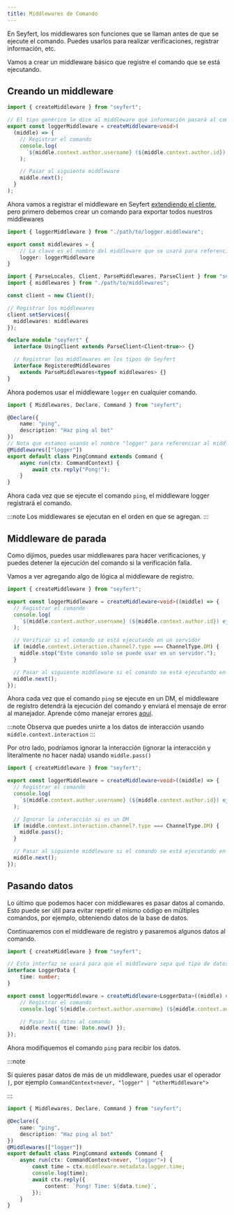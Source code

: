 ```yaml
---
title: Middlewares de Comando
---
```


En Seyfert, los middlewares son funciones que se llaman antes de que se ejecute el comando. Puedes usarlos para realizar verificaciones, registrar información, etc.

Vamos a crear un middleware básico que registre el comando que se está ejecutando.

## Creando un middleware

```ts title="logger.middleware.ts" wrap copy
import { createMiddleware } from "seyfert";

// El tipo genérico le dice al middleware qué información pasará al comando
export const loggerMiddleware = createMiddleware<void>(
  (middle) => {
    // Registrar el comando
    console.log(
      `${middle.context.author.username} (${middle.context.author.id}) ejecutó /(${middle.context.resolver.fullCommandName}`
    );

    // Pasar al siguiente middleware
    middle.next();
  }
);
```

Ahora vamos a registrar el middleware en Seyfert [extendiendo el cliente](guides/declare-module), pero primero debemos crear un comando para exportar todos nuestros middlewares

```ts title="middlewares.ts" wrap copy
import { loggerMiddleware } from "./path/to/logger.middleware";

export const middlewares = {
    // La clave es el nombre del middleware que se usará para referenciarlo en el comando
    logger: loggerMiddleware
}
```

```ts title="index.ts" ins={2,7-9,15-16} copy
import { ParseLocales, Client, ParseMiddlewares, ParseClient } from "seyfert";
import { middlewares } from "./path/to/middlewares";

const client = new Client();

// Registrar los middlewares
client.setServices({
  middlewares: middlewares
});

declare module "seyfert" {
  interface UsingClient extends ParseClient<Client<true>> {}

  // Registrar los middlewares en los tipos de Seyfert
  interface RegisteredMiddlewares
    extends ParseMiddlewares<typeof middlewares> {}
}
```

Ahora podemos usar el middleware `logger` en cualquier comando.

```ts title="ping.command.ts" copy
import { Middlewares, Declare, Command } from "seyfert";

@Declare({
	name: "ping",
	description: "Haz ping al bot"
})
// Nota que estamos usando el nombre "logger" para referenciar al middleware
@Middlewares(["logger"])
export default class PingCommand extends Command {
    async run(ctx: CommandContext) {
        await ctx.reply("Pong!");
    }
}
```

Ahora cada vez que se ejecute el comando `ping`, el middleware logger registrará el comando.

:::note
Los middlewares se ejecutan en el orden en que se agregan.
:::

## Middleware de parada

Como dijimos, puedes usar middlewares para hacer verificaciones, y puedes detener la ejecución del comando si la verificación falla.

Vamos a ver agregando algo de lógica al middleware de registro.

```ts title="logger.middleware.ts" ins={8-10} copy wrap
import { createMiddleware } from "seyfert";

export const loggerMiddleware = createMiddleware<void>((middle) => {
  // Registrar el comando
  console.log(
    `${middle.context.author.username} (${middle.context.author.id}) ejecutó /(${middle.context.resolver.fullCommandName}`
  );

  // Verificar si el comando se está ejecutando en un servidor
  if (middle.context.interaction.channel?.type === ChannelType.DM) {
    middle.stop("Este comando solo se puede usar en un servidor.");
  }

  // Pasar al siguiente middleware si el comando se está ejecutando en un servidor
  middle.next();
});
```

Ahora cada vez que el comando `ping` se ejecute en un DM, el middleware de registro detendrá la ejecución del comando y enviará el mensaje de error al manejador. Aprende cómo manejar errores [aquí](commands/command-class#middleware-return-stop).

:::note
Observa que puedes unirte a los datos de interacción usando `middle.context.interaction`
:::

Por otro lado, podríamos ignorar la interacción (ignorar la interacción y literalmente no hacer nada) usando `middle.pass()`

```ts title="logger.middleware.ts" ins={9} copy
import { createMiddleware } from "seyfert";

export const loggerMiddleware = createMiddleware<void>((middle) => {
  // Registrar el comando
  console.log(
    `${middle.context.author.username} (${middle.context.author.id}) ejecutó /(${middle.context.resolver.fullCommandName}`
  );

  // Ignorar la interacción si es un DM
  if (middle.context.interaction.channel?.type === ChannelType.DM) {
    middle.pass();
  }

  // Pasar al siguiente middleware si el comando se está ejecutando en un servidor
  middle.next();
});
```

## Pasando datos

Lo último que podemos hacer con middlewares es pasar datos al comando. Esto puede ser útil para evitar repetir el mismo código en múltiples comandos, por ejemplo, obteniendo datos de la base de datos.

Continuaremos con el middleware de registro y pasaremos algunos datos al comando.

```ts title="logger.middleware.ts" copy
import { createMiddleware } from "seyfert";

// Esta interfaz se usará para que el middleware sepa qué tipo de datos pasará al comando
interface LoggerData {
    time: number;
}

export const loggerMiddleware = createMiddleware<LoggerData>((middle) => {
    // Registrar el comando
    console.log(`${middle.context.author.username} (${middle.context.author.id}) ejecutó /(${middle.context.resolver.fullCommandName}`);

    // Pasar los datos al comando
    middle.next({ time: Date.now() });
});
```

Ahora modifiquemos el comando `ping` para recibir los datos.

:::note

Si quieres pasar datos de más de un middleware, puedes usar el operador `|`, por ejemplo `CommandContext<never, "logger" | "otherMiddleware">`

:::

```ts title="ping.command.ts" ins={10-11} copy
import { Middlewares, Declare, Command } from "seyfert";

@Declare({
    name: "ping",
    description: "Haz ping al bot"
})
@Middlewares(["logger"])
export default class PingCommand extends Command {
    async run(ctx: CommandContext<never, "logger">) {
        const time = ctx.middleware.metadata.logger.time;
        console.log(time);
        await ctx.reply({
            content: `Pong! Time: ${data.time}`,
        });
    }
}
```